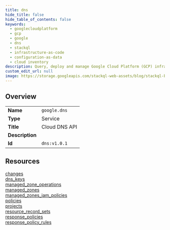 ```yaml
---
title: dns
hide_title: false
hide_table_of_contents: false
keywords:
  - googlecloudplatform
  - gcp
  - google
  - dns
  - stackql
  - infrastructure-as-code
  - configuration-as-data
  - cloud inventory
description: Query, deploy and manage Google Cloud Platform (GCP) infrastructure and resources using SQL
custom_edit_url: null
image: https://storage.googleapis.com/stackql-web-assets/blog/stackql-blog-post-featured-image.png
---
```

  
    

## Overview
<table><tbody>
<tr><td><b>Name</b></td><td><code>google.dns</code></td></tr>
<tr><td><b>Type</b></td><td>Service</td></tr>
<tr><td><b>Title</b></td><td>Cloud DNS API</td></tr>
<tr><td><b>Description</b></td><td></td></tr>
<tr><td><b>Id</b></td><td><code>dns:v1.0.1</code></td></tr>
</tbody></table>

## Resources
<div class="row">
<div class="providerDocColumn">
<a href="/providers/google/dns/changes/">changes</a><br />
<a href="/providers/google/dns/dns_keys/">dns_keys</a><br />
<a href="/providers/google/dns/managed_zone_operations/">managed_zone_operations</a><br />
<a href="/providers/google/dns/managed_zones/">managed_zones</a><br />
<a href="/providers/google/dns/managed_zones_iam_policies/">managed_zones_iam_policies</a><br />
</div>
<div class="providerDocColumn">
<a href="/providers/google/dns/policies/">policies</a><br />
<a href="/providers/google/dns/projects/">projects</a><br />
<a href="/providers/google/dns/resource_record_sets/">resource_record_sets</a><br />
<a href="/providers/google/dns/response_policies/">response_policies</a><br />
<a href="/providers/google/dns/response_policy_rules/">response_policy_rules</a><br />
</div>
</div>
